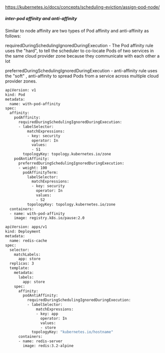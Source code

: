 
https://kubernetes.io/docs/concepts/scheduling-eviction/assign-pod-node/

##### inter-pod affinity and anti-affinity

Similar to node affinity are two types of Pod affinity and anti-affinity as follows:

requiredDuringSchedulingIgnoredDuringExecution - 
The Pod affinity rule uses the "hard", to tell the scheduler to co-locate Pods of two services in the same cloud provider zone because they communicate with each other a lot

preferredDuringSchedulingIgnoredDuringExecution - 
anti-affinity rule uses the "soft" , anti-affinity to spread Pods from a service across multiple cloud provider zones.

``````sh
apiVersion: v1
kind: Pod
metadata:
  name: with-pod-affinity
spec:
  affinity:
    podAffinity:
      requiredDuringSchedulingIgnoredDuringExecution:
      - labelSelector:
          matchExpressions:
          - key: security
            operator: In
            values:
            - S1
        topologyKey: topology.kubernetes.io/zone
    podAntiAffinity:
      preferredDuringSchedulingIgnoredDuringExecution:
      - weight: 100
        podAffinityTerm:
          labelSelector:
            matchExpressions:
            - key: security
              operator: In
              values:
              - S2
          topologyKey: topology.kubernetes.io/zone
  containers:
  - name: with-pod-affinity
    image: registry.k8s.io/pause:2.0


``````

``````sh
apiVersion: apps/v1
kind: Deployment
metadata:
  name: redis-cache
spec:
  selector:
    matchLabels:
      app: store
  replicas: 3
  template:
    metadata:
      labels:
        app: store
    spec:
      affinity:
        podAntiAffinity:
          requiredDuringSchedulingIgnoredDuringExecution:
          - labelSelector:
              matchExpressions:
              - key: app
                operator: In
                values:
                - store
            topologyKey: "kubernetes.io/hostname"
      containers:
      - name: redis-server
        image: redis:3.2-alpine

``````